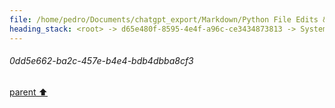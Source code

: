 ```yaml
---
file: /home/pedro/Documents/chatgpt_export/Markdown/Python File Edits & Patches.md
heading_stack: <root> -> d65e480f-8595-4e4f-a96c-ce3434873813 -> System -> 2d1d2f48-e6fe-4a7a-b2e8-7c38ee3ce43d -> System -> aaa28854-ea24-4096-a1b3-65acbd78ce34 -> User -> 229b3159-3937-4139-8002-dab8432ea6b7 -> Assistant -> 0d19e97d-592a-440e-89b1-0cc080576d0d -> Tool -> 4007542a-2b2c-42a9-b987-cd8ef54d4240 -> Assistant -> aaa2e46a-0bd8-496c-a6ea-778fe58489c5 -> User -> cce558b4-222f-4027-9320-09717c4dbbef -> Assistant -> a3459690-5e17-400a-b914-28c453d3f714 -> Tool -> 9f2b08be-207c-48fe-a9ec-871a422e49c8 -> Assistant -> aaa24cea-5a66-46e8-ab60-2fb20e5c4bc4 -> User -> 45e48c63-b8c0-4652-aceb-10d5d3ef6f57 -> Assistant -> 5b0cf78b-b5d0-4ef1-99d4-66e8553a85e1 -> Tool -> f755787d-52aa-44af-8a7e-b52286edf77b -> Assistant -> aaa23de5-c109-4689-a870-503fb26f69c7 -> User -> 96e760f9-ebc8-45e1-961d-3b94729654da -> Assistant -> d959fab0-cf73-4c3f-bb93-716f18527f9c -> Tool -> 00c27030-d92d-49be-b3d3-c195b5910a04 -> Assistant -> aaa27947-97e4-49b2-acb6-ce8aeec6bfb9 -> User -> e0bf97c5-7ad0-48d7-a7fa-67e68fbf41a4 -> Assistant -> ae2a4726-98a1-4cb6-bea8-2536fa295fdb -> Tool -> f0e3de75-c2dd-4ef6-86a0-286c82702bad -> Assistant -> aaa2a959-6592-4954-9f78-83a748efbe03 -> User -> ea7fee21-5367-4cf4-a7ac-49e8fc9c2aa2 -> Assistant -> 9cfe3f15-1db8-4d08-879b-4eefa1c0e251 -> Tool -> 49651435-0b64-4229-b403-1a82ea2e03aa -> Assistant -> aaa25ccf-caee-4250-99ee-683b1af993af -> User -> 0dd5e662-ba2c-457e-b4e4-bdb4dbba8cf3
---
```

###### 0dd5e662-ba2c-457e-b4e4-bdb4dbba8cf3
[parent ⬆️](#aaa25ccf-caee-4250-99ee-683b1af993af)
